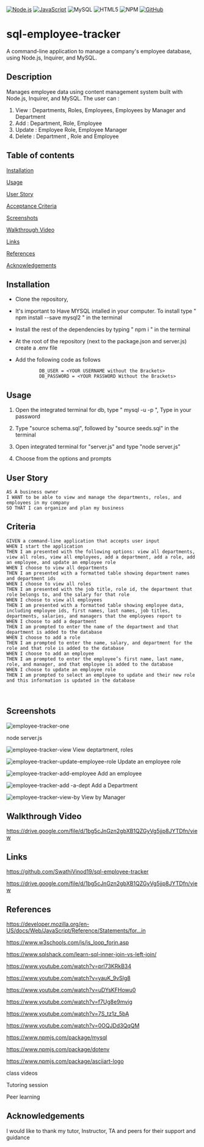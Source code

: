 [![Node.js](https://img.shields.io/badge/Node.js-18.16.1-brightgreen.svg)](https://nodejs.org/)
[![JavaScript](https://img.shields.io/badge/JavaScript-ES6-yellow.svg)](https://www.ecma-international.org/ecma-262/)
![MySQL](https://img.shields.io/badge/MySQL-00000F?style=for-the-badge&logo=mysql&logoColor=white)
![HTML5](https://img.shields.io/badge/html5-%23E34F26.svg?style=for-the-badge&logo=html5&logoColor=white)
![NPM](https://img.shields.io/badge/NPM-%23CB3837.svg?style=for-the-badge&logo=npm&logoColor=white)
[![GitHub](https://img.shields.io/badge/GitHub-SwathiVinod19-black.svg?logo=github)](https://github.com/Swathivinod19)


# sql-employee-tracker
A command-line application to manage a company's employee database, using Node.js, Inquirer, and MySQL.

## Description
Manages employee data using content management system built with Node.js, Inquirer, and MySQL. The user can : 

1. View :  Departments, Roles, Employees, Employees by Manager and Department
2. Add : Department, Role, Employee
3. Update : Employee Role, Employee Manager
4. Delete : Department , Role and Employee

## Table of contents

[Installation](#Installation)

[Usage](#Usage)

[User Story](#User-story)

[Acceptance Criteria](#Acceptance-criteria)

[Screenshots](#Screenshots)

[Walkthrough Video](#Walkthrough-video)

[Links](#Links)

[References](#References)

[Acknowledgements](#Acknowledgements)

## Installation

 * Clone the repository,
   
 * It's important to Have MYSQL intalled in your computer. To install type " npm install --save mysql2 " in the terminal

 * Install the rest of the dependencies by typing " npm i " in the terminal
 
 * At the root of the repository (next to the package.json and server.js) create a .env file
 
 * Add the following code as follows

```
            DB_USER = <YOUR USERNAME without the Brackets>
            DB_PASSWORD = <YOUR PASSWORD Without the Brackets>

```

## Usage

1. Open the integrated terminal for db, type " mysql -u <USERNAME> -p ", Type in your password

2. Type "source schema.sql", followed by  "source seeds.sql" in the terminal

3. Open integrated terminal for "server.js" and type "node server.js"

4. Choose from the options and prompts

## User Story
```
AS A business owner
I WANT to be able to view and manage the departments, roles, and employees in my company
SO THAT I can organize and plan my business
```


## Criteria
```
GIVEN a command-line application that accepts user input
WHEN I start the application
THEN I am presented with the following options: view all departments, view all roles, view all employees, add a department, add a role, add an employee, and update an employee role
WHEN I choose to view all departments
THEN I am presented with a formatted table showing department names and department ids
WHEN I choose to view all roles
THEN I am presented with the job title, role id, the department that role belongs to, and the salary for that role
WHEN I choose to view all employees
THEN I am presented with a formatted table showing employee data, including employee ids, first names, last names, job titles, departments, salaries, and managers that the employees report to
WHEN I choose to add a department
THEN I am prompted to enter the name of the department and that department is added to the database
WHEN I choose to add a role
THEN I am prompted to enter the name, salary, and department for the role and that role is added to the database
WHEN I choose to add an employee
THEN I am prompted to enter the employee’s first name, last name, role, and manager, and that employee is added to the database
WHEN I choose to update an employee role
THEN I am prompted to select an employee to update and their new role and this information is updated in the database
```
<br>  

## Screenshots
![employee-tracker-one](https://github.com/SwathiVinod19/sql-employee-tracker/assets/129353324/a5ba4bc5-28e8-4ef9-83ad-e2a25ac18003)

node server.js

![employee-tracker-view](https://github.com/SwathiVinod19/sql-employee-tracker/assets/129353324/904bcb80-a449-4232-bfa7-509c2c51ce59)
View deptartment, roles

![employee-tracker-update-employee-role](https://github.com/SwathiVinod19/sql-employee-tracker/assets/129353324/519e3220-d9f0-4f03-a465-6c5971eccf04)
Update an employee role

![employee-tracker-add-employee](https://github.com/SwathiVinod19/sql-employee-tracker/assets/129353324/1b9243a0-9ae8-466e-a69f-4648c96e563c)
Add an employee

![employee-tracker-add -a-dept](https://github.com/SwathiVinod19/sql-employee-tracker/assets/129353324/6f8e6d17-b5ef-4b01-866c-bc2083785dc5)
Add a Department

![employee-tracker-view-by](https://github.com/SwathiVinod19/sql-employee-tracker/assets/129353324/d051ccfb-797b-4ea1-985a-366bc68cd863)
View by Manager


## Walkthrough Video

https://drive.google.com/file/d/1bg5cJnGzn2gbXB1QZGyVg5jjp8JYTDfn/view

## Links

https://github.com/SwathiVinod19/sql-employee-tracker

https://drive.google.com/file/d/1bg5cJnGzn2gbXB1QZGyVg5jjp8JYTDfn/view

## References
https://developer.mozilla.org/en-US/docs/Web/JavaScript/Reference/Statements/for...in

https://www.w3schools.com/js/js_loop_forin.asp

https://www.sqlshack.com/learn-sql-inner-join-vs-left-join/

https://www.youtube.com/watch?v=prl73KRkB34

https://www.youtube.com/watch?v=yauK_9vSlg8

https://www.youtube.com/watch?v=uDYsKFHowu0

https://www.youtube.com/watch?v=f7Ug8e9mvig

https://www.youtube.com/watch?v=7S_tz1z_5bA

https://www.youtube.com/watch?v=0OQJDd3QqQM

https://www.npmjs.com/package/mysql

https://www.npmjs.com/package/dotenv

https://www.npmjs.com/package/asciiart-logo

class videos 

Tutoring session

Peer learning

## Acknowledgements

I would like to thank my tutor, Instructor, TA and peers for their support and guidance
